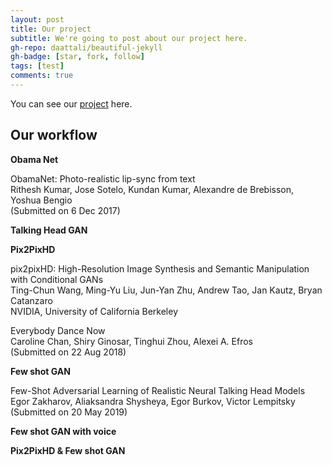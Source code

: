 ```yaml
---
layout: post
title: Our project
subtitle: We're going to post about our project here.
gh-repo: daattali/beautiful-jekyll
gh-badge: [star, fork, follow]
tags: [test]
comments: true
---
```


You can see our [project](https://github.com/kynk94/11th_Project/) here.


## Our workflow

**Obama Net**

ObamaNet: Photo-realistic lip-sync from text   
Rithesh Kumar, Jose Sotelo, Kundan Kumar, Alexandre de Brebisson, Yoshua Bengio   
(Submitted on 6 Dec 2017)

**Talking Head GAN**

**Pix2PixHD**

pix2pixHD: High-Resolution Image Synthesis and Semantic Manipulation with Conditional GANs   
Ting-Chun Wang, Ming-Yu Liu, Jun-Yan Zhu, Andrew Tao, Jan Kautz, Bryan Catanzaro   
NVIDIA, University of California Berkeley

Everybody Dance Now   
Caroline Chan, Shiry Ginosar, Tinghui Zhou, Alexei A. Efros   
(Submitted on 22 Aug 2018)

**Few shot GAN**

Few-Shot Adversarial Learning of Realistic Neural Talking Head Models   
Egor Zakharov, Aliaksandra Shysheya, Egor Burkov, Victor Lempitsky   
(Submitted on 20 May 2019)

**Few shot GAN with voice**

**Pix2PixHD & Few shot GAN**
